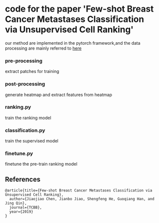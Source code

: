# code for the paper 'Few-shot Breast Cancer Metastases Classification via Unsupervised Cell Ranking'
our method are implemented in the pytorch framework,and the data processing are mainly referred to [here](https://github.com/arjunvekariyagithub/camelyon16-grand-challenge)

### pre-processing
extract patches for training

### post-processing
generate heatmap and extract features from heatmap

### ranking.py
train the ranking model

### classification.py
train the supervised model

### finetune.py
finetune the pre-train ranking model


## References
```
@article{title={Few-shot Breast Cancer Metastases Classification via Unsupervised Cell Ranking},
  author={Jiaojiao Chen, Jianbo Jiao, Shengfeng He, Guoqiang Han, and Jing Qin},
  journal={TCBB},
  year={2019}
}
```
